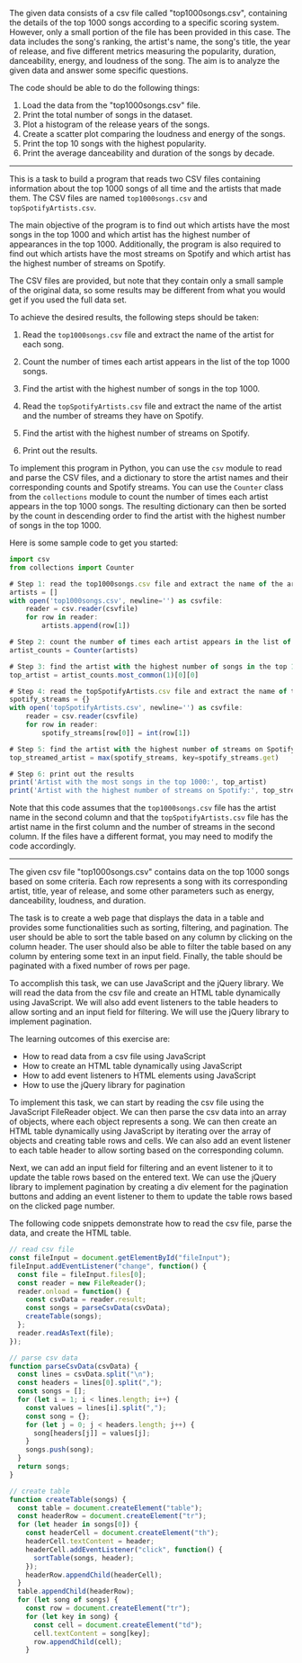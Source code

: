 The given data consists of a csv file called "top1000songs.csv", containing the details of the top 1000 songs according to a specific scoring system. However, only a small portion of the file has been provided in this case. The data includes the song's ranking, the artist's name, the song's title, the year of release, and five different metrics measuring the popularity, duration, danceability, energy, and loudness of the song. The aim is to analyze the given data and answer some specific questions.

The code should be able to do the following things:

1.  Load the data from the "top1000songs.csv" file.
2.  Print the total number of songs in the dataset.
3.  Plot a histogram of the release years of the songs.
4.  Create a scatter plot comparing the loudness and energy of the songs.
5.  Print the top 10 songs with the highest popularity.
6.  Print the average danceability and duration of the songs by decade.
***

This is a task to build a program that reads two CSV files containing information about the top 1000 songs of all time and the artists that made them. The CSV files are named `top1000songs.csv` and `topSpotifyArtists.csv`.

The main objective of the program is to find out which artists have the most songs in the top 1000 and which artist has the highest number of appearances in the top 1000. Additionally, the program is also required to find out which artists have the most streams on Spotify and which artist has the highest number of streams on Spotify.

The CSV files are provided, but note that they contain only a small sample of the original data, so some results may be different from what you would get if you used the full data set.

To achieve the desired results, the following steps should be taken:

1.  Read the `top1000songs.csv` file and extract the name of the artist for each song.
    
2.  Count the number of times each artist appears in the list of the top 1000 songs.
    
3.  Find the artist with the highest number of songs in the top 1000.
    
4.  Read the `topSpotifyArtists.csv` file and extract the name of the artist and the number of streams they have on Spotify.
    
5.  Find the artist with the highest number of streams on Spotify.
    
6.  Print out the results.
    

To implement this program in Python, you can use the `csv` module to read and parse the CSV files, and a dictionary to store the artist names and their corresponding counts and Spotify streams. You can use the `Counter` class from the `collections` module to count the number of times each artist appears in the top 1000 songs. The resulting dictionary can then be sorted by the count in descending order to find the artist with the highest number of songs in the top 1000.

Here is some sample code to get you started:

```javascript
import csv
from collections import Counter

# Step 1: read the top1000songs.csv file and extract the name of the artist for each song
artists = []
with open('top1000songs.csv', newline='') as csvfile:
    reader = csv.reader(csvfile)
    for row in reader:
        artists.append(row[1])

# Step 2: count the number of times each artist appears in the list of the top 1000 songs
artist_counts = Counter(artists)

# Step 3: find the artist with the highest number of songs in the top 1000
top_artist = artist_counts.most_common(1)[0][0]

# Step 4: read the topSpotifyArtists.csv file and extract the name of the artist and the number of streams they have on Spotify
spotify_streams = {}
with open('topSpotifyArtists.csv', newline='') as csvfile:
    reader = csv.reader(csvfile)
    for row in reader:
        spotify_streams[row[0]] = int(row[1])

# Step 5: find the artist with the highest number of streams on Spotify
top_streamed_artist = max(spotify_streams, key=spotify_streams.get)

# Step 6: print out the results
print('Artist with the most songs in the top 1000:', top_artist)
print('Artist with the highest number of streams on Spotify:', top_streamed_artist)

```

Note that this code assumes that the `top1000songs.csv` file has the artist name in the second column and that the `topSpotifyArtists.csv` file has the artist name in the first column and the number of streams in the second column. If the files have a different format, you may need to modify the code accordingly.

***
The given csv file "top1000songs.csv" contains data on the top 1000 songs based on some criteria. Each row represents a song with its corresponding artist, title, year of release, and some other parameters such as energy, danceability, loudness, and duration.

The task is to create a web page that displays the data in a table and provides some functionalities such as sorting, filtering, and pagination. The user should be able to sort the table based on any column by clicking on the column header. The user should also be able to filter the table based on any column by entering some text in an input field. Finally, the table should be paginated with a fixed number of rows per page.

To accomplish this task, we can use JavaScript and the jQuery library. We will read the data from the csv file and create an HTML table dynamically using JavaScript. We will also add event listeners to the table headers to allow sorting and an input field for filtering. We will use the jQuery library to implement pagination.

The learning outcomes of this exercise are:

-   How to read data from a csv file using JavaScript
-   How to create an HTML table dynamically using JavaScript
-   How to add event listeners to HTML elements using JavaScript
-   How to use the jQuery library for pagination

To implement this task, we can start by reading the csv file using the JavaScript FileReader object. We can then parse the csv data into an array of objects, where each object represents a song. We can then create an HTML table dynamically using JavaScript by iterating over the array of objects and creating table rows and cells. We can also add an event listener to each table header to allow sorting based on the corresponding column.

Next, we can add an input field for filtering and an event listener to it to update the table rows based on the entered text. We can use the jQuery library to implement pagination by creating a div element for the pagination buttons and adding an event listener to them to update the table rows based on the clicked page number.

The following code snippets demonstrate how to read the csv file, parse the data, and create the HTML table.

```javascript
// read csv file
const fileInput = document.getElementById("fileInput");
fileInput.addEventListener("change", function() {
  const file = fileInput.files[0];
  const reader = new FileReader();
  reader.onload = function() {
    const csvData = reader.result;
    const songs = parseCsvData(csvData);
    createTable(songs);
  };
  reader.readAsText(file);
});

// parse csv data
function parseCsvData(csvData) {
  const lines = csvData.split("\n");
  const headers = lines[0].split(",");
  const songs = [];
  for (let i = 1; i < lines.length; i++) {
    const values = lines[i].split(",");
    const song = {};
    for (let j = 0; j < headers.length; j++) {
      song[headers[j]] = values[j];
    }
    songs.push(song);
  }
  return songs;
}

// create table
function createTable(songs) {
  const table = document.createElement("table");
  const headerRow = document.createElement("tr");
  for (let header in songs[0]) {
    const headerCell = document.createElement("th");
    headerCell.textContent = header;
    headerCell.addEventListener("click", function() {
      sortTable(songs, header);
    });
    headerRow.appendChild(headerCell);
  }
  table.appendChild(headerRow);
  for (let song of songs) {
    const row = document.createElement("tr");
    for (let key in song) {
      const cell = document.createElement("td");
      cell.textContent = song[key];
      row.appendChild(cell);
    }

```

